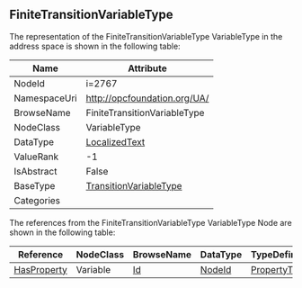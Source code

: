 <!-- objecttype -->
## FiniteTransitionVariableType
  
<!-- end of text -->
The representation of the FiniteTransitionVariableType VariableType in the address space is shown in the following table:  

|Name|Attribute|
|---|---|
|NodeId|i=2767|
|NamespaceUri|http://opcfoundation.org/UA/|
|BrowseName|FiniteTransitionVariableType|
|NodeClass|VariableType|
|DataType|[LocalizedText](../../DataTypes/LocalizedText/readme.md)|
|ValueRank|-1|
|IsAbstract|False|
|BaseType|[TransitionVariableType](../../VariableTypes/TransitionVariableType/readme.md)|
|Categories||

The references from the FiniteTransitionVariableType VariableType Node are shown in the following table:  

|Reference|NodeClass|BrowseName|DataType|TypeDefinition|ModellingRule|
|---|---|---|---|---|---|
|[HasProperty](../../ReferenceTypes/HasProperty/readme.md)|Variable|[Id](#Id)|[NodeId](../../DataTypes/NodeId/readme.md)|[PropertyType](../../VariableTypes/PropertyType/readme.md)|[Mandatory](../../Objects/Mandatory/readme.md)|


